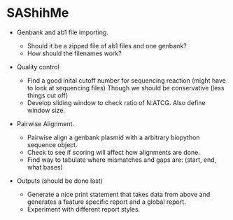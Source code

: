 # SAShihMe

- Genbank and ab1 file importing.
	- Should it be a zipped file of ab1 files and one genbank?
	- How should the filenames work?

- Quality control
	- Find a good inital cutoff number for sequencing reaction (might have to look at sequencing files)  Though we should be conservative (less things cut off)
	- Develop sliding window to check ratio of N:ATCG.  Also define window size.

- Pairwise Alignment.
	- Pairwise align a genbank plasmid with a arbitrary biopython sequence object.
	- Check to see if scoring will affect how alignments are done.
	- Find way to tabulate where mismatches and gaps are:  (start, end, what bases)

- Outputs (should be done last)
	- Generate a nice print statement that takes data from above and generates a feature specific report and a global report.
	- Experiment with different report styles.
